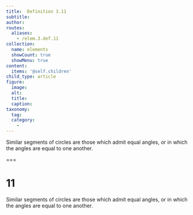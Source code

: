 ```yaml
---
title:  Definition 3.11
subtitle: 
author:
routes:
  aliases:
    - /elem.3.def.11
collection:
  name: elements
  showCount: true
  showMenu: true
content:
  items: '@self.children'
child_type: article
figure:
  image:
  alt:
  title:
  caption:
taxonomy:
  tag:
  category:
    - 
---
```


<p><hi rend="bold">Similar segments of circles</hi> are those which admit equal angles, or in which the angles are equal to one another.</p>

===

<h1>11</h1>
<p><span class="bold">Similar segments of circles</span> are those which admit equal angles, or in which the angles are equal to one another.</p>
